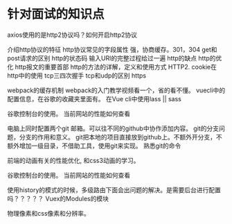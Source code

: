 # 针对面试的知识点

axios使用的是http2协议吗？如何开启http2协议

介绍http协议的特征
http协议常见的字段属性
强，协商缓存。301，304
get和post请求的区别
http的状态码
输入URl的完整过程给过一遍
http的缺点
http的优化
http报文的重要首部
http的方法的详解，定义和使用方式
HTTP2.
cookie在http中的使用
tcp三四次握手
tcp和udp的区别
https

webpack的缓存机制
webpack的入门教学视频看一个，省的看不懂。
vuecli中的配置信息，在谷歌的收藏夹里面有。
在Vue cli中使用lass || sass

谷歌控制台的使用。
当前网站的性能如何查看

电脑上同时配置两个git 邮箱。可以往不同的github中协作添加内容。
git的分支问题，分支的作用和意义。
git把本地的项目直接放到github上。不额外开分支，不额外增加一级目录，不借助工具，使用git来实现。
熟悉git的命令

前端的动画有关的性能优化, 和css3动画的学习。

谷歌控制台的使用。
当前网站的性能如何查看

使用history的模式的时候，多级路由下面会出问题的解决。是需要后台进行配置吗？？？？？
Vuex的Modules的模块

物理像素和css像素和分辨率。